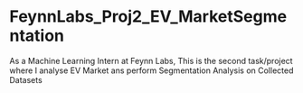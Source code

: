 # FeynnLabs_Proj2_EV_MarketSegmentation
As a Machine Learning Intern at Feynn Labs, This is the second task/project where I analyse EV Market ans perform Segmentation Analysis on Collected Datasets
